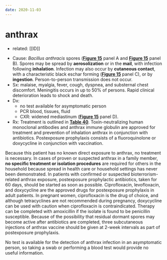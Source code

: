 ```yaml
---
date: 2020-11-03
---
```


# anthrax

- related: [[ID]]

<!-- anthrax spread, sx, exposure management -->

- Cause: _Bacillus anthracis_ spores (**[Figure 15][1]** panel A and **[Figure 15][2]** panel B). Spores may be spread by **aerosolization** or in the **mail**, with infection following **inhalation**. Infection may also occur by **cutaneous contact**, with a characteristic black eschar forming (**[Figure 15][3]** panel C), or by **ingestion**. Person-to-person transmission does not occur.
- Sx: malaise, myalgia, fever, cough, dyspnea, and substernal chest discomfort. Meningitis occurs in up to 50% of persons. Rapid clinical deterioration leads to shock and death.
- Dx:
	- no test available for asymptomatic person
	- PCR blood, tissues, fluid
	- CXR: widened mediastinum (**[Figure 15][4]** panel D).
- Rx: Treatment is outlined in **[Table 40][5]**. Toxin-neutralizing human monoclonal antibodies and anthrax immune globulin are approved for treatment and prevention of inhalation anthrax in conjunction with antibiotics. Postexposure prophylaxis consists of a fluoroquinolone or doxycycline in conjunction with vaccination.

Because this patient has no known direct exposure to anthrax, no treatment is necessary. In cases of proven or suspected anthrax in a family member, **no specific treatment or isolation procedures** are required for others in the household because spread in health care or household settings has never been demonstrated. In patients with confirmed or suspected bioterrorism-related anthrax exposure, postexposure prophylactic antibiotics, taken for 60 days, should be started as soon as possible. Ciprofloxacin, levofloxacin, and doxycycline are the approved drugs for postexposure prophylaxis in adult patients. In pregnant women, ciprofloxacin is the drug of choice, and although tetracyclines are not recommended during pregnancy, doxycycline can be used with caution when ciprofloxacin is contraindicated. Therapy can be completed with amoxicillin if the isolate is found to be penicillin susceptible. Because of the possibility that residual dormant spores may become active after antibiotics are completed, three subcutaneous injections of anthrax vaccine should be given at 2-week intervals as part of postexposure prophylaxis.

No test is available for the detection of anthrax infection in an asymptomatic person, so taking a swab or performing a blood test would provide no useful information.

[1]: https://mksap18.acponline.org/app/topics/id/figures/mk18_b_id_f15

[2]: https://mksap18.acponline.org/app/topics/id/figures/mk18_b_id_f15

[3]: https://mksap18.acponline.org/app/topics/id/figures/mk18_b_id_f15

[4]: https://mksap18.acponline.org/app/topics/id/figures/mk18_b_id_f15

[5]: https://mksap18.acponline.org/app/topics/id/tables/mk18_b_id_t40
